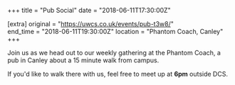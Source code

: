 +++
title = "Pub Social"
date = "2018-06-11T17:30:00Z"

[extra]
original = "https://uwcs.co.uk/events/pub-t3w8/"    
end_time = "2018-06-11T19:30:00Z"
location = "Phantom Coach, Canley"
+++

Join us as we head out to our weekly gathering at the Phantom Coach, a pub in Canley about a 15 minute walk from campus.

  

If you'd like to walk there with us, feel free to meet up at **6pm** outside DCS.

